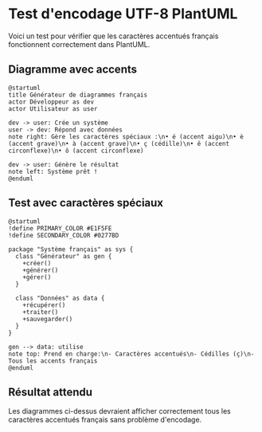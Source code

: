 # Test d'encodage UTF-8 PlantUML

Voici un test pour vérifier que les caractères accentués français fonctionnent correctement dans PlantUML.

## Diagramme avec accents

```plantuml
@startuml
title Générateur de diagrammes français
actor Développeur as dev
actor Utilisateur as user

dev -> user: Crée un système
user -> dev: Répond avec données
note right: Gère les caractères spéciaux :\n• é (accent aigu)\n• è (accent grave)\n• à (accent grave)\n• ç (cédille)\n• ê (accent circonflexe)\n• ô (accent circonflexe)

dev -> user: Génère le résultat
note left: Système prêt !
@enduml
```

## Test avec caractères spéciaux

```plantuml
@startuml
!define PRIMARY_COLOR #E1F5FE
!define SECONDARY_COLOR #0277BD

package "Système français" as sys {
  class "Générateur" as gen {
    +créer()
    +générer()
    +gérer()
  }
  
  class "Données" as data {
    +récupérer()
    +traiter()
    +sauvegarder()
  }
}

gen --> data: utilise
note top: Prend en charge:\n- Caractères accentués\n- Cédilles (ç)\n- Tous les accents français
@enduml
```

## Résultat attendu

Les diagrammes ci-dessus devraient afficher correctement tous les caractères accentués français sans problème d'encodage.
